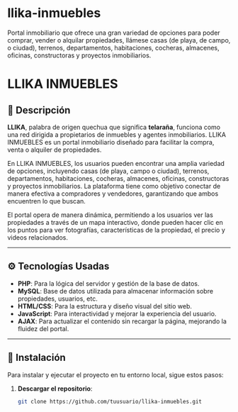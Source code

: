 # llika-inmuebles
Portal inmobiliario que ofrece una gran variedad de opciones para poder comprar, vender o alquilar propiedades, llámese casas (de playa, de campo, o ciudad), terrenos, departamentos, habitaciones, cocheras, almacenes, oficinas, constructoras y proyectos inmobiliarios.
# LLIKA INMUEBLES

## 📝 Descripción

**LLIKA**, palabra de origen quechua que significa **telaraña**, funciona como una red dirigida a propietarios de inmuebles y agentes inmobiliarios. LLIKA INMUEBLES es un portal inmobiliario diseñado para facilitar la compra, venta o alquiler de propiedades. 

En LLIKA INMUEBLES, los usuarios pueden encontrar una amplia variedad de opciones, incluyendo casas (de playa, campo o ciudad), terrenos, departamentos, habitaciones, cocheras, almacenes, oficinas, constructoras y proyectos inmobiliarios. La plataforma tiene como objetivo conectar de manera efectiva a compradores y vendedores, garantizando que ambos encuentren lo que buscan.

El portal opera de manera dinámica, permitiendo a los usuarios ver las propiedades a través de un mapa interactivo, donde pueden hacer clic en los puntos para ver fotografías, características de la propiedad, el precio y videos relacionados.

---

## ⚙️ Tecnologías Usadas

- **PHP**: Para la lógica del servidor y gestión de la base de datos.
- **MySQL**: Base de datos utilizada para almacenar información sobre propiedades, usuarios, etc.
- **HTML/CSS**: Para la estructura y diseño visual del sitio web.
- **JavaScript**: Para interactividad y mejorar la experiencia del usuario.
- **AJAX**: Para actualizar el contenido sin recargar la página, mejorando la fluidez del portal.

---

## 🔧 Instalación

Para instalar y ejecutar el proyecto en tu entorno local, sigue estos pasos:

1. **Descargar el repositorio**:
   ```bash
   git clone https://github.com/tuusuario/llika-inmuebles.git
